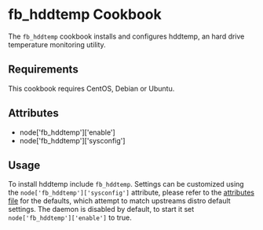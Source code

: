 fb_hddtemp Cookbook
====================
The `fb_hddtemp` cookbook installs and configures hddtemp, an hard drive
temperature monitoring utility.

Requirements
------------
This cookbook requires CentOS, Debian or Ubuntu.

Attributes
----------
* node['fb_hddtemp']['enable']
* node['fb_hddtemp']['sysconfig']

Usage
-----
To install hddtemp include `fb_hddtemp`. Settings can be customized using the
`node['fb_hddtemp']['sysconfig']` attribute, please refer to the
[attributes file](attributes/default.rb) for the defaults, which attempt to
match upstreams distro default settings. The daemon is disabled by default, to
start it set `node['fb_hddtemp']['enable']` to true.
